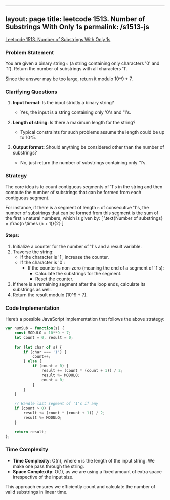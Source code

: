 
---
layout: page
title: leetcode 1513. Number of Substrings With Only 1s
permalink: /s1513-js
---
[Leetcode 1513. Number of Substrings With Only 1s](https://algoadvance.github.io/algoadvance/l1513)
### Problem Statement
You are given a binary string `s` (a string containing only characters '0' and '1'). Return the number of substrings with all characters '1'.

Since the answer may be too large, return it modulo 10^9 + 7.

### Clarifying Questions
1. **Input format**: Is the input strictly a binary string?
    - Yes, the input is a string containing only '0's and '1's.
  
2. **Length of string**: Is there a maximum length for the string?
    - Typical constraints for such problems assume the length could be up to 10^5.

3. **Output format**: Should anything be considered other than the number of substrings?
    - No, just return the number of substrings containing only '1's.

### Strategy
The core idea is to count contiguous segments of '1's in the string and then compute the number of substrings that can be formed from each contiguous segment.

For instance, if there is a segment of length `n` of consecutive '1's, the number of substrings that can be formed from this segment is the sum of the first `n` natural numbers, which is given by:
\[ \text{Number of substrings} = \frac{n \times (n + 1)}{2} \]

#### Steps:
1. Initialize a counter for the number of '1's and a result variable.
2. Traverse the string:
   - If the character is '1', increase the counter.
   - If the character is '0':
     - If the counter is non-zero (meaning the end of a segment of '1's):
       - Calculate the substrings for the segment.
       - Reset the counter.
3. If there is a remaining segment after the loop ends, calculate its substrings as well.
4. Return the result modulo \(10^9 + 7\).

### Code Implementation
Here’s a possible JavaScript implementation that follows the above strategy:

```javascript
var numSub = function(s) {
    const MODULO = 10**9 + 7;
    let count = 0, result = 0;
    
    for (let char of s) {
        if (char === '1') {
            count++;
        } else {
            if (count > 0) {
                result += (count * (count + 1)) / 2;
                result %= MODULO;
                count = 0;
            }
        }
    }
    
    // Handle last segment of '1's if any
    if (count > 0) {
        result += (count * (count + 1)) / 2;
        result %= MODULO;
    }
    
    return result;
};
```

### Time Complexity
- **Time Complexity**: O(n), where `n` is the length of the input string. We make one pass through the string.
- **Space Complexity**: O(1), as we are using a fixed amount of extra space irrespective of the input size.

This approach ensures we efficiently count and calculate the number of valid substrings in linear time.